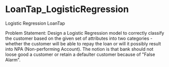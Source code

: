 # LoanTap_LogisticRegression
Logistic Regression LoanTap

Problem Statement:
Design a Logistic Regression model to correctly classify the customer based on the given set of attributes into two categories - whether
the customer will be able to repay the loan or will it possibly result into NPA (Non-performing Account). The notion is that bank should
not loose good a customer or retain a defaulter customer because of "False Alarm".
